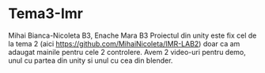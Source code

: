 # Tema3-Imr
Mihai Bianca-Nicoleta B3, Enache Mara B3
Proiectul din unity este fix cel de la tema 2 (aici https://github.com/MihaiNicoleta/IMR-LAB2) doar ca am adaugat mainile pentru cele 2 controlere.
Avem 2 video-uri pentru demo, unul cu partea din unity si unul cu cea din blender.
